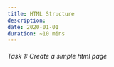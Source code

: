 ```yaml
---
title: HTML Structure
description:
date: 2020-01-01
duration: ~10 mins
---
```


###### Task 1: Create a simple html page
